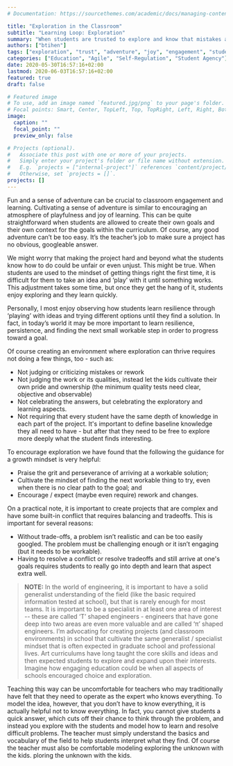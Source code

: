 ```yaml
---
# Documentation: https://sourcethemes.com/academic/docs/managing-content/

title: "Exploration in the Classroom"
subtitle: "Learning Loop: Exploration"
summary: "When students are trusted to explore and know that mistakes are ok, learning becomes fun and engaging. Exploration builds on student interests so they learn the basics naturally - and even specialize on aspects of particular interest to them."
authors: ["btihen"]
tags: ["exploration", "trust", "adventure", "joy", "engagement", "student choice"]
categories: ["Education", "Agile", "Self-Regulation", "Student Agency"]
date: 2020-05-30T16:57:16+02:00
lastmod: 2020-06-03T16:57:16+02:00
featured: true
draft: false

# Featured image
# To use, add an image named `featured.jpg/png` to your page's folder.
# Focal points: Smart, Center, TopLeft, Top, TopRight, Left, Right, BottomLeft, Bottom, BottomRight.
image:
  caption: ""
  focal_point: ""
  preview_only: false

# Projects (optional).
#   Associate this post with one or more of your projects.
#   Simply enter your project's folder or file name without extension.
#   E.g. `projects = ["internal-project"]` references `content/project/deep-learning/index.md`.
#   Otherwise, set `projects = []`.
projects: []
---
```

Fun and a sense of adventure can be crucial to classroom engagement and learning. Cultivating a sense of adventure is similar to encouraging an atmosphere of playfulness and joy of learning. This can be quite straightforward when students are allowed to create their own goals and their own context for the goals within the curriculum. Of course, any good adventure can’t be too easy. It’s the teacher’s job to make sure a project has no obvious, googleable answer.

We might worry that making the project hard and beyond what the students know how to do could be unfair or even unjust. This might be true. When students are used to the mindset of getting things right the first time, it is difficult for them to take an idea and ‘play’ with it until something works. This adjustment takes some time, but once they get the hang of it, students enjoy exploring and they learn quickly.

Personally, I most enjoy  observing how students learn resilience through ‘playing’ with ideas and trying different options until they find a solution. In fact, in today’s world it may be more important to learn resilience, persistence, and finding the next small workable step in order to progress toward a goal.

Of course creating an environment where exploration can thrive requires not doing a few things, too - such as:

* Not judging or criticizing mistakes or rework
* Not judging the work or its qualities, instead let the kids cultivate their own pride and ownership (the minimum quality tests need clear, objective and observable)
* Not celebrating the answers, but celebrating the exploratory and learning aspects.
* Not requiring that every student have the same depth of knowledge in each part of the project. It's important to define baseline knowledge they all need to have - but after that they need to be free to explore more deeply what the student finds interesting.

To encourage exploration we have found that the following the guidance for a growth mindset is very helpful:

* Praise the grit and perseverance of arriving at a workable solution;
* Cultivate the mindset of finding the next workable thing to try, even when there is no clear path to the goal; and
* Encourage / expect (maybe even require) rework and changes.

On a practical note, it is important to create projects that are complex and have some built-in conflict that requires balancing and tradeoffs. This is important for several reasons:

* Without trade-offs, a problem isn’t realistic and can be too easily googled.  The problem must be challenging enough or it isn’t engaging (but it needs to be workable).
* Having to resolve a conflict or resolve tradeoffs and still arrive at one's goals requires students to really go into depth and learn that aspect extra well.

> **NOTE:** In the world of engineering, it is important to have a solid generalist understanding of the field (like the basic required information tested at school), but that is rarely enough for most teams. It is important to be a specialist in at least one area of interest -- these are called ‘T’ shaped engineers - engineers that have gone deep into two areas are even more valuable and are called ‘π’ shaped engineers. I’m advocating for creating projects (and classroom environments) in school that cultivate the same generalist / specialist mindset that is often expected in graduate school and professional lives. Art curriculums have long taught the core skills and ideas and then expected students to explore and expand upon their interests. Imagine how engaging education could be when all aspects of schools encouraged choice and exploration.

Teaching this way can be uncomfortable for teachers who may traditionally have felt that they need to operate as the expert who knows everything. To model the idea, however, that you don’t have to know everything, it is actually helpful not to know everything. In fact, you cannot give students a quick answer, which cuts off their chance to think through the problem, and instead you explore with the students and model how to learn and resolve difficult problems. The teacher must simply understand the basics and vocabulary of the field to help students interpret what they find.  Of course the teacher must also be comfortable modeling exploring the unknown with the kids.
ploring the unknown with the kids.
